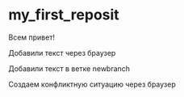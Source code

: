 ﻿# my_first_reposit

 Всем привет! 

 Добавили текст через браузер
 
Добавили текст в ветке newbranch

Создаем конфликтную ситуацию через браузер
